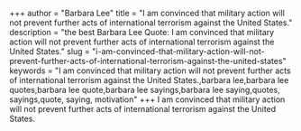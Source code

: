 +++
author = "Barbara Lee"
title = "I am convinced that military action will not prevent further acts of international terrorism against the United States."
description = "the best Barbara Lee Quote: I am convinced that military action will not prevent further acts of international terrorism against the United States."
slug = "i-am-convinced-that-military-action-will-not-prevent-further-acts-of-international-terrorism-against-the-united-states"
keywords = "I am convinced that military action will not prevent further acts of international terrorism against the United States.,barbara lee,barbara lee quotes,barbara lee quote,barbara lee sayings,barbara lee saying,quotes, sayings,quote, saying, motivation"
+++
I am convinced that military action will not prevent further acts of international terrorism against the United States.
